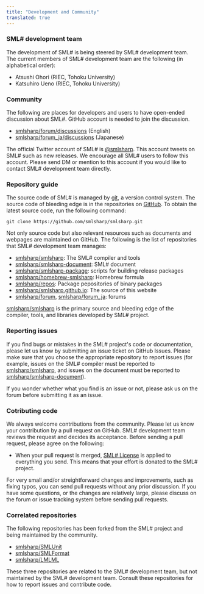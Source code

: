 ```yaml
---
title: "Development and Community"
translated: true
---
```


### SML# development team

The development of SML# is being steered by SML# development team.
The current members of SML# development team are the following (in alphabetical order):

* Atsushi Ohori (RIEC, Tohoku University)
* Katsuhiro Ueno (RIEC, Tohoku University)

### Community

The following are places for developers and users to have open-ended
discussion about SML#. GitHub account is needed to join the discussion.

* [smlsharp/forum/discussions](https://github.com/smlsharp/forum/discussions) (English)
* [smlsharp/forum_ja/discussions](https://github.com/smlsharp/forum_ja/discussions) (Japanese)

The official Twitter account of SML# is [@smlsharp](https://twitter.com/smlsharp).
This account tweets on SML# such as new releases. We encourage all SML# users to follow this account. Please send DM or mention to this account if you would like to contact SML# development team directly.

### Repository guide

The source code of SML# is managed by [git](https://git-scm.org), a version control system.  The source code of bleeding edge is in the repositories on [GitHub](https://github.com). To obtain the latest source code, run the following command:

```
git clone https://github.com/smlsharp/smlsharp.git
```

Not only source code but also relevant resources such as documents and webpages are maintained on GitHub.  The following is the list of repositories that SML# development team manages:

* [smlsharp/smlsharp](https://github.com/smlsharp/smlsharp): The SML# compiler and tools
* [smlsharp/smlsharp-document](https://github.com/smlsharp/smlsharp-document): SML# document
* [smlsharp/smlsharp-package](https://github.com/smlsharp/smlsharp-package): scripts for building release packages
* [smlsharp/homebrew-smlsharp](https://github.com/smlsharp/homebrew-smlsharp): Homebrew formula
* [smlsharp/repos](https://github.com/smlsharp/repos): Package pepositories of binary packages
* [smlsharp/smlsharp.github.io](https://github.com/smlsharp/smlsharp.github.io): The source of this website
* [smlsharp/forum](https://github.com/smlsharp/forum), [smlsharp/forum_ja](https://github.com/smlsharp/forum): forums

[smlsharp/smlsharp](https://github.com/smlsharp/smlsharp) is the primary source and bleeding edge of the compiler, tools, and libraries developed by SML# project.

### Reporting issues

If you find bugs or mistakes in the SML# project's code or documentation, please let us know by submitting an issue ticket on GitHub Issues.  Please make sure that you choose the appropriate repository to report issues (for example, issues on the SML# compiler must be reported to [smlsharp/smlsharp](https://github.com/smlsharp/smlsharp/issues), and issues on the document must be reported to [smlsharp/smlsharp-document](https://github.com/smlsharp/smlsharp-document/issues)).

If you wonder whether what you find is an issue or not, please ask us on the forum before submitting it as an issue.

### Cotributing code

We always welcome contributions from the community. Please let us know your contribution by a pull request on GitHub. SML# development team reviews the request and decides its acceptance. Before sending a pull request, please agree on the following:

* When your pull request is merged, [SML# License](https://github.com/smlsharp/smlsharp/blob/master/LICENSE) is applied to everything you send.  This means that your effort is donated to the SML# project.

For very small and/or streightforward changes and improvements, such as fixing typos, you can send pull requests without any prior discussion. If you have some questions, or the changes are relatively large, please discuss on the forum or issue tracking system before sending pull requests.

### Correlated repositories

The following repositories has been forked from the SML# project and being maintained by the community.

* [smlsharp/SMLUnit](https://github.com/smlsharp/SMLUnit)
* [smlsharp/SMLFormat](https://github.com/smlsharp/SMLFormat)
* [smlsharp/LMLML](https://github.com/smlsharp/LMLML)

These three repositories are related to the SML# development team, but not maintained by the SML# development team. Consult these repositories for how to report issues and contribute code.
